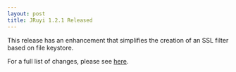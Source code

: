 ```yaml
---
layout: post
title: JRuyi 1.2.1 Released
---
```


This release has an enhancement that simplifies the creation of an SSL filter based on file keystore.

For a full list of changes, please see [here](https://github.com/jruyi/jruyi/releases/tag/v1.2.1).

